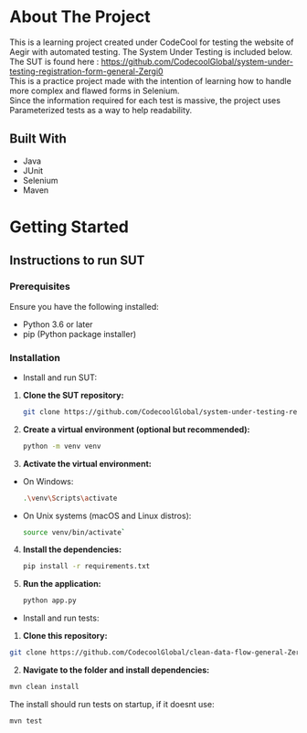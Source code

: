 # About The Project
This is a learning project created under CodeCool for testing the website of Aegir with automated testing. The System Under Testing is included below. \
The SUT is found here : https://github.com/CodecoolGlobal/system-under-testing-registration-form-general-Zergi0 \
This is a practice project made with the intention of learning how to handle more complex and flawed forms in Selenium. \
Since the information required for each test is massive, the project uses Parameterized tests as a way to help readability. 

## Built With
- Java
- JUnit
- Selenium
- Maven

# Getting Started

## Instructions to run SUT

### Prerequisites

Ensure you have the following installed:

- Python 3.6 or later
- pip (Python package installer)

### Installation
- Install and run SUT:

1. **Clone the SUT repository:**
   ```bash
   git clone https://github.com/CodecoolGlobal/system-under-testing-registration-form-general-Zergi0.git
   ```

2. **Create a virtual environment (optional but recommended):**
    ```bash
    python -m venv venv
    ```

3. **Activate the virtual environment:**
  - On Windows:
    ```bash
    .\venv\Scripts\activate
    ```
  - On Unix systems (macOS and Linux distros):
    ```bash
    source venv/bin/activate`
    ```

4. **Install the dependencies:**
    ```bash
    pip install -r requirements.txt
    ```

5. **Run the application:**
    ```bash
    python app.py
    ```

- Install and run tests:
1. **Clone this repository:**
```bash
git clone https://github.com/CodecoolGlobal/clean-data-flow-general-Zergi0.git
```

2. **Navigate to the folder and install dependencies:**
```bash
mvn clean install
```
The install should run tests on startup, if it doesnt use:
```bash
mvn test
```
